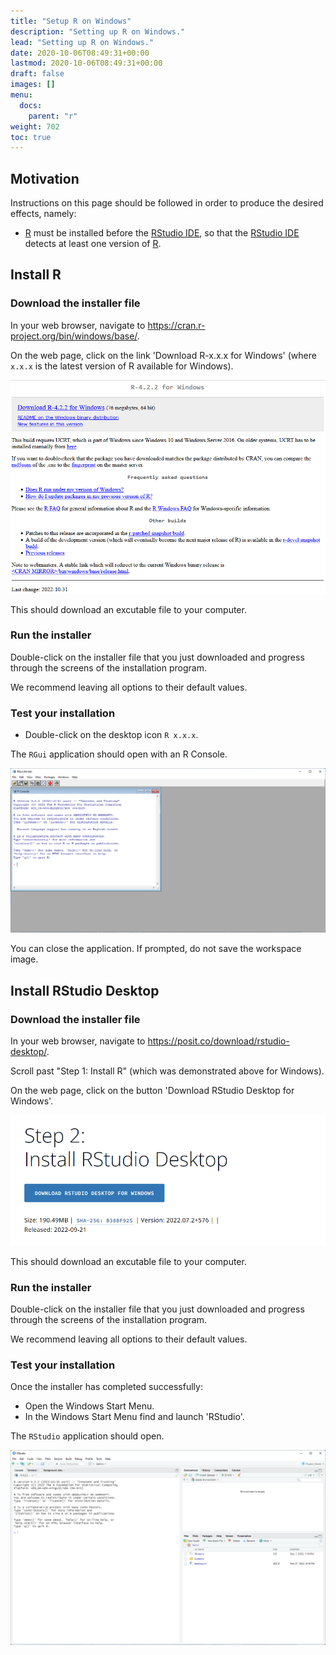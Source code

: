 ```yaml
---
title: "Setup R on Windows"
description: "Setting up R on Windows."
lead: "Setting up R on Windows."
date: 2020-10-06T08:49:31+00:00
lastmod: 2020-10-06T08:49:31+00:00
draft: false
images: []
menu:
  docs:
    parent: "r"
weight: 702
toc: true
---
```


## Motivation

Instructions on this page should be followed in order to produce the desired
effects, namely:

- [R][r-cran] must be installed before the [RStudio IDE][rstudio-download], so
  that the [RStudio IDE][rstudio-download] detects at least one version of
  [R][r-cran].

## Install R

### Download the installer file

In your web browser, navigate to <https://cran.r-project.org/bin/windows/base/>.

On the web page, click on the link 'Download R-x.x.x for Windows' (where `x.x.x`
is the latest version of R available for Windows).

![Download R for Windows.](r-download.png)

This should download an excutable file to your computer.

### Run the installer

Double-click on the installer file that you just downloaded and progress through
the screens of the installation program.

We recommend leaving all options to their default values.

### Test your installation

- Double-click on the desktop icon `R x.x.x`.

The `RGui` application should open with an R Console.

![The R GUI app.](r-gui.png)

You can close the application. If prompted, do not save the workspace image.

## Install RStudio Desktop

### Download the installer file

In your web browser, navigate to <https://posit.co/download/rstudio-desktop/>.

Scroll past "Step 1: Install R" (which was demonstrated above for Windows).

On the web page, click on the button 'Download RStudio Desktop for Windows'.

![Download RStudio Desktop.](rstudio-download-for-windows.png)

This should download an excutable file to your computer.

### Run the installer

Double-click on the installer file that you just downloaded and progress through
the screens of the installation program.

We recommend leaving all options to their default values.

### Test your installation

Once the installer has completed successfully:

- Open the Windows Start Menu.
- In the Windows Start Menu find and launch 'RStudio'.

The `RStudio` application should open.

![The RStudio Desktop app.](rstudio.png)

<!-- Link definitions -->

[r-cran]: https://www.r-project.org/
[rstudio-download]: https://www.rstudio.com/products/rstudio/download/
